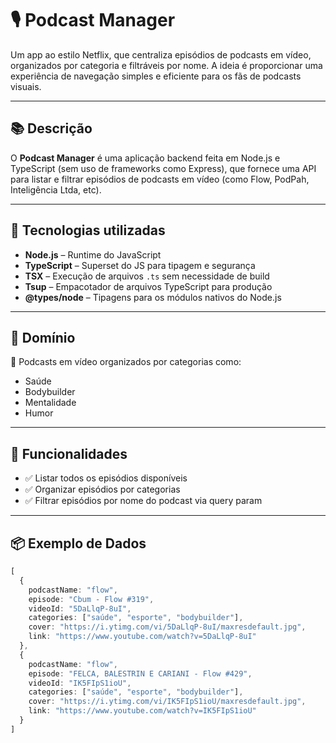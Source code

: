 # 🎙️ Podcast Manager

Um app ao estilo Netflix, que centraliza episódios de podcasts em vídeo, organizados por categoria e filtráveis por nome. A ideia é proporcionar uma experiência de navegação simples e eficiente para os fãs de podcasts visuais.

---

## 📚 Descrição

O **Podcast Manager** é uma aplicação backend feita em Node.js e TypeScript (sem uso de frameworks como Express), que fornece uma API para listar e filtrar episódios de podcasts em vídeo (como Flow, PodPah, Inteligência Ltda, etc).

---

## 🚧 Tecnologias utilizadas

- **Node.js** – Runtime do JavaScript
- **TypeScript** – Superset do JS para tipagem e segurança
- **TSX** – Execução de arquivos `.ts` sem necessidade de build
- **Tsup** – Empacotador de arquivos TypeScript para produção
- **@types/node** – Tipagens para os módulos nativos do Node.js

---

## 🧠 Domínio

🎥 Podcasts em vídeo organizados por categorias como:

- Saúde
- Bodybuilder
- Mentalidade
- Humor

---

## 🚀 Funcionalidades

- ✅ Listar todos os episódios disponíveis
- ✅ Organizar episódios por categorias
- ✅ Filtrar episódios por nome do podcast via query param

---

## 📦 Exemplo de Dados

```ts
[
  {
    podcastName: "flow",
    episode: "Cbum - Flow #319",
    videoId: "5DaLlqP-8uI",
    categories: ["saúde", "esporte", "bodybuilder"],
    cover: "https://i.ytimg.com/vi/5DaLlqP-8uI/maxresdefault.jpg",
    link: "https://www.youtube.com/watch?v=5DaLlqP-8uI"
  },
  {
    podcastName: "flow",
    episode: "FELCA, BALESTRIN E CARIANI - Flow #429",
    videoId: "IK5FIpS1ioU",
    categories: ["saúde", "esporte", "bodybuilder"],
    cover: "https://i.ytimg.com/vi/IK5FIpS1ioU/maxresdefault.jpg",
    link: "https://www.youtube.com/watch?v=IK5FIpS1ioU"
  }
]
